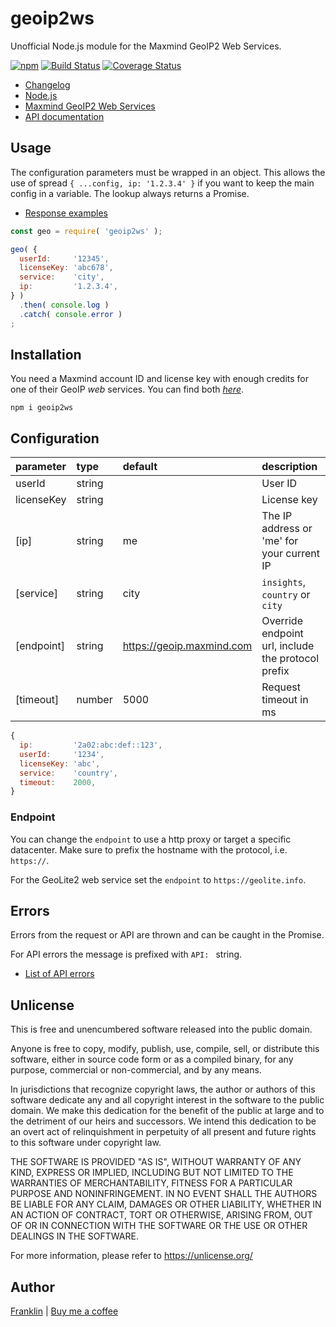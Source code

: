 # geoip2ws

Unofficial Node.js module for the Maxmind GeoIP2 Web Services.

[![npm](https://img.shields.io/npm/v/geoip2ws.svg?maxAge=3600)](https://www.npmjs.com/package/geoip2ws?activeTab=versions)
[![Build Status](https://github.com/fvdm/nodejs-geoip2ws/actions/workflows/node.js.yml/badge.svg?branch=master)](https://github.com/fvdm/nodejs-geoip2ws/actions/workflows/node.js.yml)
[![Coverage Status](https://coveralls.io/repos/github/fvdm/nodejs-geoip2ws/badge.svg?branch=master)](https://coveralls.io/github/fvdm/nodejs-geoip2ws?branch=master)

* [Changelog](https://github.com/fvdm/nodejs-geoip2ws/blob/master/CHANGELOG.md)
* [Node.js](https://nodejs.org)
* [Maxmind GeoIP2 Web Services](https://www.maxmind.com/en/geoip2-precision-services)
* [API documentation](https://dev.maxmind.com/geoip/docs/web-services)


## Usage

The configuration parameters must be wrapped in an object.
This allows the use of spread `{ ...config, ip: '1.2.3.4' }`
if you want to keep the main config in a variable.
The lookup always returns a Promise.

- [Response examples](https://dev.maxmind.com/geoip/docs/web-services/responses?lang=en#bodies)


```js
const geo = require( 'geoip2ws' );

geo( {
  userId:     '12345',
  licenseKey: 'abc678',
  service:    'city',
  ip:         '1.2.3.4',
} )
  .then( console.log )
  .catch( console.error )
;
```


## Installation

You need a Maxmind account ID and license key with enough
credits for one of their GeoIP *web* services.
You can find both [*here*](https://www.maxmind.com/en/accounts/current/license-key).

`npm i geoip2ws`


## Configuration

parameter  | type   | default                   | description
:----------|:-------|:--------------------------|:-----------
userId     | string |                           | User ID
licenseKey | string |                           | License key
[ip]       | string | me                        | The IP address or 'me' for your current IP
[service]  | string | city                      | `insights`, `country` or `city`
[endpoint] | string | https://geoip.maxmind.com | Override endpoint url, include the protocol prefix
[timeout]  | number | 5000                      | Request timeout in ms

```js
{
  ip:         '2a02:abc:def::123',
  userId:     '1234',
  licenseKey: 'abc',
  service:    'country',
  timeout:    2000,
}
```


### Endpoint

You can change the `endpoint` to use a http proxy or target a specific datacenter.
Make sure to prefix the hostname with the protocol, i.e. `https://`.

For the GeoLite2 web service set the `endpoint` to `https://geolite.info`.


## Errors

Errors from the request or API are thrown and can be caught in the Promise.

For API errors the message is prefixed with `API: ` string.

- [List of API errors](https://dev.maxmind.com/geoip/docs/web-services/responses?lang=en#errors)
 

## Unlicense

This is free and unencumbered software released into the public domain.

Anyone is free to copy, modify, publish, use, compile, sell, or
distribute this software, either in source code form or as a compiled
binary, for any purpose, commercial or non-commercial, and by any
means.

In jurisdictions that recognize copyright laws, the author or authors
of this software dedicate any and all copyright interest in the
software to the public domain. We make this dedication for the benefit
of the public at large and to the detriment of our heirs and
successors. We intend this dedication to be an overt act of
relinquishment in perpetuity of all present and future rights to this
software under copyright law.

THE SOFTWARE IS PROVIDED "AS IS", WITHOUT WARRANTY OF ANY KIND,
EXPRESS OR IMPLIED, INCLUDING BUT NOT LIMITED TO THE WARRANTIES OF
MERCHANTABILITY, FITNESS FOR A PARTICULAR PURPOSE AND NONINFRINGEMENT.
IN NO EVENT SHALL THE AUTHORS BE LIABLE FOR ANY CLAIM, DAMAGES OR
OTHER LIABILITY, WHETHER IN AN ACTION OF CONTRACT, TORT OR OTHERWISE,
ARISING FROM, OUT OF OR IN CONNECTION WITH THE SOFTWARE OR THE USE OR
OTHER DEALINGS IN THE SOFTWARE.

For more information, please refer to <https://unlicense.org/>


## Author

[Franklin](https://fvdm.com)
| [Buy me a coffee](https://fvdm.com/donating/)
